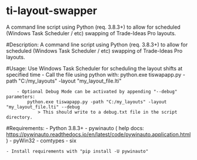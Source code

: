 # ti-layout-swapper
A command line script using Python (req. 3.8.3+) to allow for scheduled (Windows Task Scheduler / etc) swapping of Trade-Ideas Pro layouts.

#Description:
    A command line script using Python (req. 3.8.3+) to allow for scheduled (Windows Task Scheduler / etc) swapping of Trade-Ideas Pro layouts.
    
#Usage:
    Use Windows Task Scheduler for scheduling the layout shifts at specified time
        - Call the file using python with:
            python.exe tiswapapp.py -path "C:/my_layouts" -layout "my_layout_file.lti"
            
        - Optional Debug Mode can be activated by appending "--debug" parameters:
            python.exe tiswapapp.py -path "C:/my_layouts" -layout "my_layout_file.lti" --debug
                > This should write to a debug.txt file in the script directory.
      
#Requirements:
    - Python 3.8.3+
    - pywinauto   ( help docs: https://pywinauto.readthedocs.io/en/latest/code/pywinauto.application.html )
        - pyWin32
        - comtypes
        - six    
    
    - Install requirements with "pip install -U pywinauto"

